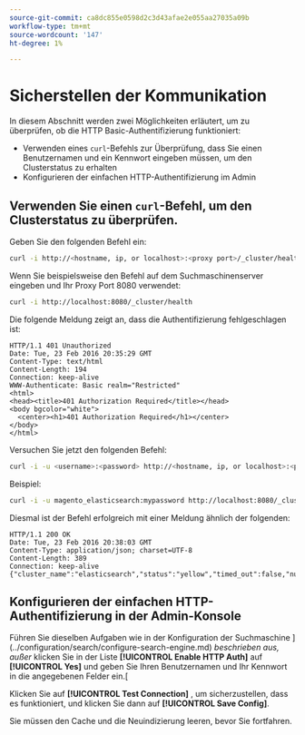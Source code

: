 ```yaml
---
source-git-commit: ca8dc855e0598d2c3d43afae2e055aa27035a09b
workflow-type: tm+mt
source-wordcount: '147'
ht-degree: 1%

---
```

# Sicherstellen der Kommunikation

In diesem Abschnitt werden zwei Möglichkeiten erläutert, um zu überprüfen, ob die HTTP Basic-Authentifizierung funktioniert:

* Verwenden eines `curl`-Befehls zur Überprüfung, dass Sie einen Benutzernamen und ein Kennwort eingeben müssen, um den Clusterstatus zu erhalten
* Konfigurieren der einfachen HTTP-Authentifizierung im Admin

## Verwenden Sie einen `curl`-Befehl, um den Clusterstatus zu überprüfen.

Geben Sie den folgenden Befehl ein:

```bash
curl -i http://<hostname, ip, or localhost>:<proxy port>/_cluster/health
```

Wenn Sie beispielsweise den Befehl auf dem Suchmaschinenserver eingeben und Ihr Proxy Port 8080 verwendet:

```bash
curl -i http://localhost:8080/_cluster/health
```

Die folgende Meldung zeigt an, dass die Authentifizierung fehlgeschlagen ist:

```
HTTP/1.1 401 Unauthorized
Date: Tue, 23 Feb 2016 20:35:29 GMT
Content-Type: text/html
Content-Length: 194
Connection: keep-alive
WWW-Authenticate: Basic realm="Restricted"
<html>
<head><title>401 Authorization Required</title></head>
<body bgcolor="white">
  <center><h1>401 Authorization Required</h1></center>
</body>
</html>
```

Versuchen Sie jetzt den folgenden Befehl:

```bash
curl -i -u <username>:<password> http://<hostname, ip, or localhost>:<proxy port>/_cluster/health
```

Beispiel:

```bash
curl -i -u magento_elasticsearch:mypassword http://localhost:8080/_cluster/health
```

Diesmal ist der Befehl erfolgreich mit einer Meldung ähnlich der folgenden:

```
HTTP/1.1 200 OK
Date: Tue, 23 Feb 2016 20:38:03 GMT
Content-Type: application/json; charset=UTF-8
Content-Length: 389
Connection: keep-alive
{"cluster_name":"elasticsearch","status":"yellow","timed_out":false,"number_of_nodes":1,"number_of_data_nodes":1,"active_primary_shards":5,"active_shards":5,"relocating_shards":0,"initializing_shards":0,"unassigned_shards":5,"delayed_unassigned_shards":0,"number_of_pending_tasks":0,"number_of_in_flight_fetch":0,"task_max_waiting_in_queue_millis":0,"active_shards_percent_as_number":50.0}
```

## Konfigurieren der einfachen HTTP-Authentifizierung in der Admin-Konsole

Führen Sie dieselben Aufgaben wie in der Konfiguration der Suchmaschine ](../configuration/search/configure-search-engine.md) *beschrieben aus, außer* klicken Sie in der Liste **[!UICONTROL Enable HTTP Auth]** auf **[!UICONTROL Yes]** und geben Sie Ihren Benutzernamen und Ihr Kennwort in die angegebenen Felder ein.[

Klicken Sie auf **[!UICONTROL Test Connection]** , um sicherzustellen, dass es funktioniert, und klicken Sie dann auf **[!UICONTROL Save Config]**.

Sie müssen den Cache und die Neuindizierung leeren, bevor Sie fortfahren.
